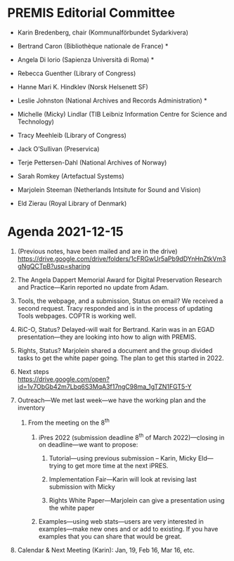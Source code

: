 PREMIS Editorial Committee 
==========================

-   Karin Bredenberg, chair (Kommunalförbundet Sydarkivera)

-   Bertrand Caron (Bibliothèque nationale de France) \*

-   Angela Di Iorio (Sapienza Università di Roma) \*

-   Rebecca Guenther (Library of Congress)

-   Hanne Mari K. Hindklev (Norsk Helsenett SF)

-   Leslie Johnston (National Archives and Records Administration) \*

-   Michelle (Micky) Lindlar (TIB Leibniz Information Centre for Science
    and Technology)

-   Tracy Meehleib (Library of Congress)

-   Jack O’Sullivan (Preservica)

-   Terje Pettersen-Dahl (National Archives of Norway) 

-   Sarah Romkey (Artefactual Systems) 

-   Marjolein Steeman (Netherlands Intsitute for Sound and Vision) 

-   Eld Zierau (Royal Library of Denmark)

Agenda 2021-12-15
=================

1.  (Previous notes, have been mailed and are in the drive)
    https://drive.google.com/drive/folders/1cFRGwUr5aPb9dDYnHnZtkVm3gNgQCTpB?usp=sharing

2.  The Angela Dappert Memorial Award for Digital Preservation Research
    and Practice—Karin reported no update from Adam.

3.  Tools, the webpage, and a submission, Status on email? We received a
    second request. Tracy responded and is in the process of updating
    Tools webpages. COPTR is working well.

4.  RiC-O, Status? Delayed-will wait for Bertrand. Karin was in an EGAD
    presentation—they are looking into how to align with PREMIS.

5.  Rights, Status? Marjolein shared a document and the group divided
    tasks to get the white paper going. The plan to get this started
    in 2022.

6.  Next steps  
    <https://drive.google.com/open?id=1v7ObGb42m7Lbq6S3MqA3f17ngC98ma_1gTZN1FGT5-Y>

7.  Outreach—We met last week—we have the working plan and the inventory

    1.  From the meeting on the 8<sup>th</sup>

        1.  iPres 2022 (submission deadline 8<sup>th</sup> of March
            2022)—closing in on deadline—we want to propose:

            1.  Tutorial—using previous submission – Karin, Micky
                Eld—trying to get more time at the next iPRES.

            2.  Implementation Fair—Karin will look at revising last
                submission with Micky

            3.  Rights White Paper—Marjolein can give a presentation
                using the white paper

        2.  Examples—using web stats—users are very interested in
            examples—make new ones and or add to existing. If you have
            examples that you can share that would be great.

8.  Calendar & Next Meeting (Karin): Jan, 19, Feb 16, Mar 16, etc.
